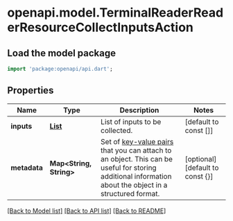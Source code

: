 # openapi.model.TerminalReaderReaderResourceCollectInputsAction

## Load the model package
```dart
import 'package:openapi/api.dart';
```

## Properties
Name | Type | Description | Notes
------------ | ------------- | ------------- | -------------
**inputs** | [**List<TerminalReaderReaderResourceInput>**](TerminalReaderReaderResourceInput.md) | List of inputs to be collected. | [default to const []]
**metadata** | **Map<String, String>** | Set of [key-value pairs](https://stripe.com/docs/api/metadata) that you can attach to an object. This can be useful for storing additional information about the object in a structured format. | [optional] [default to const {}]

[[Back to Model list]](../README.md#documentation-for-models) [[Back to API list]](../README.md#documentation-for-api-endpoints) [[Back to README]](../README.md)


